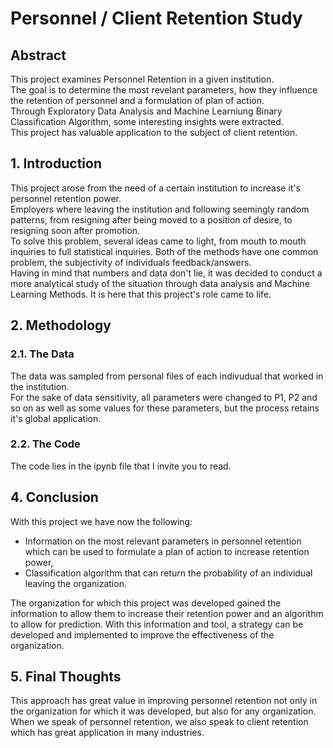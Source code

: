# Personnel / Client Retention Study  
## Abstract  
This project examines Personnel Retention in a given institution.  
The goal is to determine the most revelant parameters, how they influence the retention of personnel and a formulation of plan of action.  
Through Exploratory Data Analysis and Machine Learniung Binary Classification Algorithm, some interesting insights were extracted.  
This project has valuable application to the subject of client retention.  
## 1. Introduction
This project arose from the need of a certain institution to increase it's personnel retention power.  
Employers where leaving the institution and following seemingly random patterns, from resigning after being moved to a position of desire, to resigning soon after promotion.  
To solve this problem, several ideas came to light, from mouth to mouth inquiries to full statistical inquiries. Both of the methods have one common problem, the subjectivity of individuals feedback/answers.  
Having in mind that numbers and data don't lie, it was decided to conduct a more analytical study of the situation through data analysis and Machine Learning Methods. It is here that this project's role came to life.  
## 2. Methodology  
### 2.1. The Data  
The data was sampled from personal files of each indivudual that worked in the institution.  
For the sake of data sensitivity, all parameters were changed to P1, P2 and so on as well as some values for these parameters, but the process retains it's global application.
### 2.2. The Code  
The code lies in the ipynb file that I invite you to read.  
## 4. Conclusion  
With this project we have now the following:  
 - Information on the most relevant parameters in personnel retention which can be used to formulate a plan of action to increase retention power,  
 - Classification algorithm that can return the probability of an individual leaving the organization.  

The organization for which this project was developed gained the information to allow them to increase their retention power and an algorithm to allow for prediction. With this information and tool, a strategy can be developed and implemented to improve the effectiveness of the organization.  
## 5. Final Thoughts  
This approach has great value in improving personnel retention not only in the organization for which it was developed, but also for any organization. When we speak of personnel retention, we also speak to client retention which has great application in many industries.
